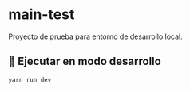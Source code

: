 # main-test

Proyecto de prueba para entorno de desarrollo local.

## 🚀 Ejecutar en modo desarrollo

```bash
yarn run dev
